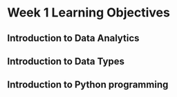 # Week 1 Learning Objectives
## Introduction to Data Analytics

## Introduction to Data Types

## Introduction to Python programming